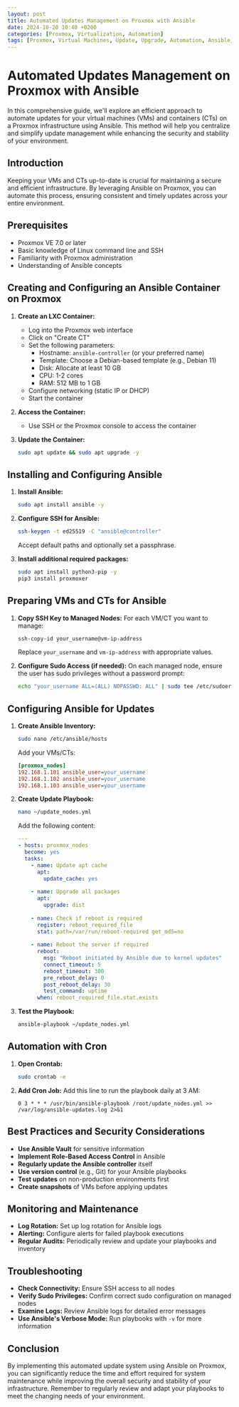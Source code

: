 ```yaml
---
layout: post
title: Automated Updates Management on Proxmox with Ansible
date: 2024-10-20 10:40 +0200
categories: [Proxmox, Virtualization, Automation]
tags: [Proxmox, Virtual Machines, Update, Upgrade, Automation, Ansible, Playbook]
---
```


# Automated Updates Management on Proxmox with Ansible

In this comprehensive guide, we'll explore an efficient approach to automate updates for your virtual machines (VMs) and containers (CTs) on a Proxmox infrastructure using Ansible. This method will help you centralize and simplify update management while enhancing the security and stability of your environment.

## Introduction

Keeping your VMs and CTs up-to-date is crucial for maintaining a secure and efficient infrastructure. By leveraging Ansible on Proxmox, you can automate this process, ensuring consistent and timely updates across your entire environment.

## Prerequisites

- Proxmox VE 7.0 or later
- Basic knowledge of Linux command line and SSH
- Familiarity with Proxmox administration
- Understanding of Ansible concepts

## Creating and Configuring an Ansible Container on Proxmox

1. **Create an LXC Container:**
   - Log into the Proxmox web interface
   - Click on "Create CT"
   - Set the following parameters:
     - Hostname: `ansible-controller` (or your preferred name)
     - Template: Choose a Debian-based template (e.g., Debian 11)
     - Disk: Allocate at least 10 GB
     - CPU: 1-2 cores
     - RAM: 512 MB to 1 GB
   - Configure networking (static IP or DHCP)
   - Start the container

2. **Access the Container:**
   - Use SSH or the Proxmox console to access the container

3. **Update the Container:**
   ```bash
   sudo apt update && sudo apt upgrade -y
   ```

## Installing and Configuring Ansible

1. **Install Ansible:**
   ```bash
   sudo apt install ansible -y
   ```

2. **Configure SSH for Ansible:**
   ```bash
   ssh-keygen -t ed25519 -C "ansible@controller"
   ```
   Accept default paths and optionally set a passphrase.

3. **Install additional required packages:**
   ```bash
   sudo apt install python3-pip -y
   pip3 install proxmoxer
   ```

## Preparing VMs and CTs for Ansible

1. **Copy SSH Key to Managed Nodes:**
   For each VM/CT you want to manage:
   ```bash
   ssh-copy-id your_username@vm-ip-address
   ```
   Replace `your_username` and `vm-ip-address` with appropriate values.

2. **Configure Sudo Access (if needed):**
   On each managed node, ensure the user has sudo privileges without a password prompt:
   ```bash
   echo "your_username ALL=(ALL) NOPASSWD: ALL" | sudo tee /etc/sudoers.d/your_username
   ```

## Configuring Ansible for Updates

1. **Create Ansible Inventory:**
   ```bash
   sudo nano /etc/ansible/hosts
   ```
   Add your VMs/CTs:
   ```ini
   [proxmox_nodes]
   192.168.1.101 ansible_user=your_username
   192.168.1.102 ansible_user=your_username
   192.168.1.103 ansible_user=your_username
   ```

2. **Create Update Playbook:**
   ```bash
   nano ~/update_nodes.yml
   ```
   Add the following content:
   
   ```yaml
   ---
   - hosts: proxmox_nodes
     become: yes
     tasks:
       - name: Update apt cache
         apt:
           update_cache: yes
       
       - name: Upgrade all packages
         apt:
           upgrade: dist
       
       - name: Check if reboot is required
         register: reboot_required_file
         stat: path=/var/run/reboot-required get_md5=no
       
       - name: Reboot the server if required
         reboot:
           msg: "Reboot initiated by Ansible due to kernel updates"
           connect_timeout: 5
           reboot_timeout: 300
           pre_reboot_delay: 0
           post_reboot_delay: 30
           test_command: uptime
         when: reboot_required_file.stat.exists
   ```

4. **Test the Playbook:**
   ```bash
   ansible-playbook ~/update_nodes.yml
   ```

## Automation with Cron

1. **Open Crontab:**
   ```bash
   sudo crontab -e
   ```

2. **Add Cron Job:**
   Add this line to run the playbook daily at 3 AM:
   ```
   0 3 * * * /usr/bin/ansible-playbook /root/update_nodes.yml >> /var/log/ansible-updates.log 2>&1
   ```

## Best Practices and Security Considerations

- **Use Ansible Vault** for sensitive information
- **Implement Role-Based Access Control** in Ansible
- **Regularly update the Ansible controller** itself
- **Use version control** (e.g., Git) for your Ansible playbooks
- **Test updates** on non-production environments first
- **Create snapshots** of VMs before applying updates

## Monitoring and Maintenance

- **Log Rotation:** Set up log rotation for Ansible logs
- **Alerting:** Configure alerts for failed playbook executions
- **Regular Audits:** Periodically review and update your playbooks and inventory

## Troubleshooting

- **Check Connectivity:** Ensure SSH access to all nodes
- **Verify Sudo Privileges:** Confirm correct sudo configuration on managed nodes
- **Examine Logs:** Review Ansible logs for detailed error messages
- **Use Ansible's Verbose Mode:** Run playbooks with `-v` for more information

## Conclusion

By implementing this automated update system using Ansible on Proxmox, you can significantly reduce the time and effort required for system maintenance while improving the overall security and stability of your infrastructure. Remember to regularly review and adapt your playbooks to meet the changing needs of your environment.

